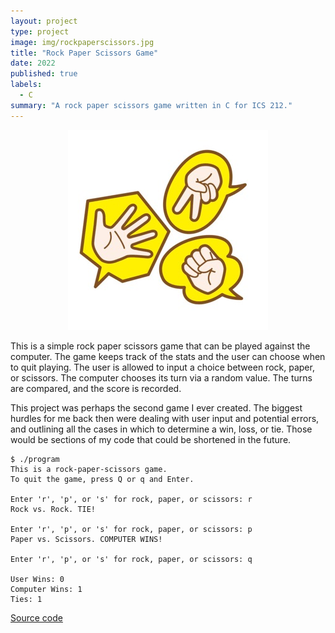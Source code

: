 ```yaml
---
layout: project
type: project
image: img/rockpaperscissors.jpg
title: "Rock Paper Scissors Game"
date: 2022
published: true
labels:
  - C
summary: "A rock paper scissors game written in C for ICS 212."
---
```

<p align="center">
  <img class="img-fluid" src="../img/rockpaperscissorssmall.jpeg">
</p>

This is a simple rock paper scissors game that can be played against the computer. The game keeps track of the stats and the user can choose when to quit playing. The user is allowed to input a choice between rock, paper, or scissors. The computer chooses its turn via a random value. The turns are compared, and the score is recorded. 

This project was perhaps the second game I ever created. The biggest hurdles for me back then were dealing with user input and potential errors, and outlining all the cases in which to determine a win, loss, or tie. Those would be sections of my code that could be shortened in the future.

```
$ ./program
This is a rock-paper-scissors game.
To quit the game, press Q or q and Enter.

Enter 'r', 'p', or 's' for rock, paper, or scissors: r
Rock vs. Rock. TIE!

Enter 'r', 'p', or 's' for rock, paper, or scissors: p
Paper vs. Scissors. COMPUTER WINS!

Enter 'r', 'p', or 's' for rock, paper, or scissors: q

User Wins: 0
Computer Wins: 1
Ties: 1
```
[Source code](https://github.com/jamesgphan/rock-paper-scissors)
